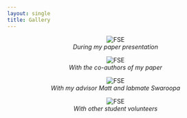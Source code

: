 ```yaml
---
layout: single
title: Gallery
---
```


<figure style="text-align: center;">
  <img src="../assets/photo/FSE-23-1.jpg" alt="FSE" style="max-width: 80%;" />
  <figcaption style="font-style: italic;">During my paper presentation</figcaption>
</figure>

<figure style="text-align: center;">
  <img src="../assets/photo/FSE-23-2.jpg" alt="FSE" style="max-width: 80%;" />
  <figcaption style="font-style: italic;">With the co-authors of my paper</figcaption>
</figure>


<figure style="text-align: center;">
  <img src="../assets/photo/FSE-23-3.jpg" alt="FSE" style="max-width: 80%;" />
  <figcaption style="font-style: italic;">With my advisor Matt and labmate Swaroopa</figcaption>
</figure>


<figure style="text-align: center;">
  <img src="../assets/photo/FSE-23-4.jpg" alt="FSE" style="max-width: 80%;" />
  <figcaption style="font-style: italic;">With other student volunteers</figcaption>
</figure>
